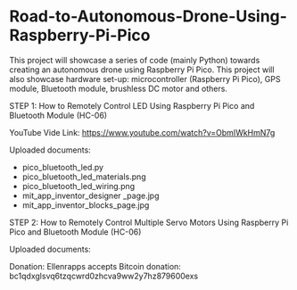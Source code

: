 # Road-to-Autonomous-Drone-Using-Raspberry-Pi-Pico
This project will showcase a series of code (mainly Python) towards creating an autonomous drone using Raspberry Pi Pico. This project will also showcase hardware set-up: microcontroller (Raspberry Pi Pico), GPS module, Bluetooth module, brushless DC motor and others.

STEP 1: How to Remotely Control LED Using Raspberry Pi Pico and Bluetooth Module (HC-06)

YouTube Vide Link: https://www.youtube.com/watch?v=ObmIWkHmN7g

Uploaded documents:
- pico_bluetooth_led.py
- pico_bluetooth_led_materials.png
- pico_bluetooth_led_wiring.png
- mit_app_inventor_designer _page.jpg
- mit_app_inventor_blocks_page.jpg


STEP 2: How to Remotely Control Multiple Servo Motors Using Raspberry Pi Pico and Bluetooth Module (HC-06)

Uploaded documents:



Donation: Ellenrapps accepts Bitcoin donation: bc1qdxglsvq6tzqcwrd0zhcva9ww2y7hz879600exs
